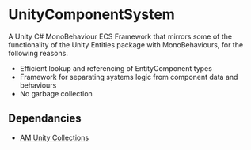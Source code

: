 # UnityComponentSystem

A Unity C# MonoBehaviour ECS Framework that mirrors some of the functionality of the Unity Entities package with MonoBehaviours, for the following reasons.

- Efficient lookup and referencing of EntityComponent types
- Framework for separating systems logic from component data and behaviours
- No garbage collection

## Dependancies

- [AM Unity Collections](https://github.com/aeronmiles/UnityCollections)
